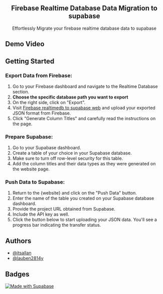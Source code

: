  <h2 align="center">Firebase Realtime Database Data Migration to supabase </h2>

<p align="center"> Effortlessly Migrate your firebase realtime database data to supabase </p>

## Demo Video


## Getting Started

### Export Data from Firebase:
1. Go to your Firebase dashboard and navigate to the Realtime Database section.
2. **Choose the specific database path you want to export**
3. On the right side, click on "Export".
4. Visit [Firebase realtimedb to supabase web](https://firebase-realtimedb-to-supabase.vercel.app/) and upload your exported JSON format from Firebase.
5. Click "Generate Column Titles" and carefully read the instructions on the page.

### Prepare Supabase:
1. Go to your Supabase dashboard.
2. Create a table of your choice in your Supabase database.
3. Make sure to turn off row-level security for this table.
4. Add the column titles and their data types as they were generated on the website page.

### Push Data to Supabase:
1. Return to the {website} and click on the "Push Data" button.
2. Enter the name of the table you created on your Supabase database dashboard.
3. Provide the project URL obtained from Supabase.
4. Include the API key as well.
5. Click the button below to start uploading your JSON data. You'll see a progress bar indicating the transfer status.


## Authors

- [@itsallan](https://github.com/itsallan)
- [@lauben2814y](https://github.com/lauben2814y)
## Badges
[![Made with Supabase](https://supabase.com/badge-made-with-supabase-dark.svg)](https://supabase.com)
